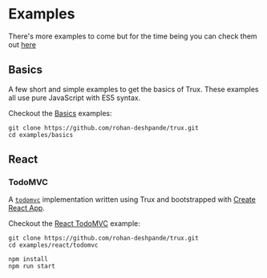 # Examples

There's more examples to come but for the time being you can check them out [here](https://github.com/rohan-deshpande/trux/tree/master/examples)

## Basics

A few short and simple examples to get the basics of Trux. These examples all use pure JavaScript with ES5 syntax.

Checkout the [Basics](https://github.com/rohan-deshpande/trux/tree/master/examples/basics) examples:  

```
git clone https://github.com/rohan-deshpande/trux.git
cd examples/basics
```

## React

### TodoMVC

A [`todomvc`](http://todomvc.com/) implementation written using Trux and bootstrapped with [Create React App](https://github.com/facebookincubator/create-react-app).

Checkout the [React TodoMVC](https://github.com/rohan-deshpande/trux/tree/master/examples/react/todomvc) example:

```
git clone https://github.com/rohan-deshpande/trux.git
cd examples/react/todomvc

npm install
npm run start
```
